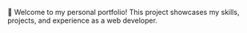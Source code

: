 🚀 Welcome to my personal portfolio! This project showcases my skills, projects, and experience as a web developer.
